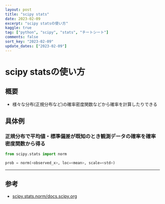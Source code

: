 ```yaml
---
layout: post
title: "scipy stats"
date: 2023-02-09
excerpt: "scipy statsの使い方"
kaggle: true
tag: ["python", "scipy", "stats", "チートシート"]
comments: false
sort_key: "2023-02-09"
update_dates: ["2023-02-09"]
---
```


# scipy statsの使い方

## 概要
 - 様々な分布(正規分布など)の確率密度関数などから確率を計算したりできる

## 具体例

### 正規分布で平均値・標準偏差が既知のとき観測データの確率を確率密度関数から得る

```python
from scipy.stats import norm

prob = norm(<observed_x>, loc=<mean>, scale=<std>)
```

---

## 参考
 - [scipy.stats.norm/docs.scipy.org](https://docs.scipy.org/doc/scipy/reference/generated/scipy.stats.norm.html)

